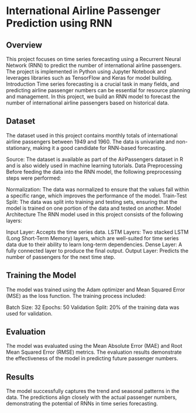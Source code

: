 # International Airline Passenger Prediction using RNN

## Overview

This project focuses on time series forecasting using a Recurrent Neural Network (RNN) to predict the number of international airline passengers. The project is implemented in Python using Jupyter Notebook and leverages libraries such as TensorFlow and Keras for model building.
Introduction
Time series forecasting is a crucial task in many fields, and predicting airline passenger numbers can be essential for resource planning and management. In this project, we build an RNN model to forecast the number of international airline passengers based on historical data.

## Dataset

The dataset used in this project contains monthly totals of international airline passengers between 1949 and 1960. The data is univariate and non-stationary, making it a good candidate for RNN-based forecasting.

Source: The dataset is available as part of the AirPassengers dataset in R and is also widely used in machine learning tutorials.
Data Preprocessing
Before feeding the data into the RNN model, the following preprocessing steps were performed:

Normalization: The data was normalized to ensure that the values fall within a specific range, which improves the performance of the model.
Train-Test Split: The data was split into training and testing sets, ensuring that the model is trained on one portion of the data and tested on another.
Model Architecture
The RNN model used in this project consists of the following layers:

Input Layer: Accepts the time series data.
LSTM Layers: Two stacked LSTM (Long Short-Term Memory) layers, which are well-suited for time series data due to their ability to learn long-term dependencies.
Dense Layer: A fully connected layer to produce the final output.
Output Layer: Predicts the number of passengers for the next time step.

## Training the Model

The model was trained using the Adam optimizer and Mean Squared Error (MSE) as the loss function. The training process included:

Batch Size: 32
Epochs: 50
Validation Split: 20% of the training data was used for validation.

## Evaluation

The model was evaluated using the Mean Absolute Error (MAE) and Root Mean Squared Error (RMSE) metrics. The evaluation results demonstrate the effectiveness of the model in predicting future passenger numbers.

## Results

The model successfully captures the trend and seasonal patterns in the data. The predictions align closely with the actual passenger numbers, demonstrating the potential of RNNs in time series forecasting.
